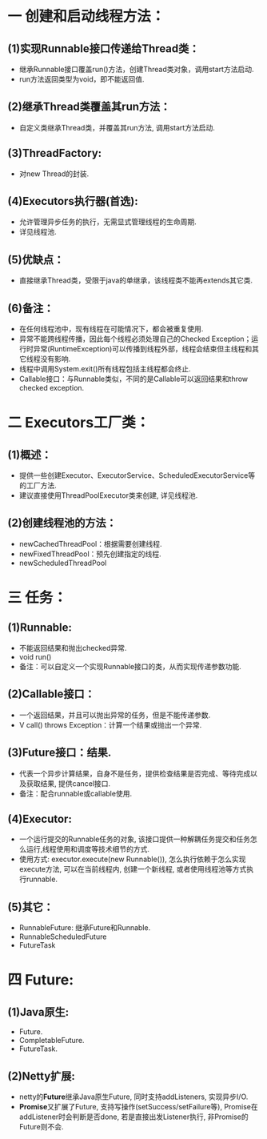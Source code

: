 # 一 创建和启动线程方法： 
## (1)实现Runnable接口传递给Thread类：
- 继承Runnable接口覆盖run()方法，创建Thread类对象，调用start方法启动.
- run方法返回类型为void，即不能返回值.

## (2)继承Thread类覆盖其run方法：
- 自定义类继承Thread类，并覆盖其run方法, 调用start方法启动.

## (3)ThreadFactory:
- 对new Thread的封装.

## (4)Executors执行器(首选):
- 允许管理异步任务的执行，无需显式管理线程的生命周期.
- 详见线程池.

## (5)优缺点：
- 直接继承Thread类，受限于java的单继承，该线程类不能再extends其它类.

## (6)备注：
- 在任何线程池中，现有线程在可能情况下，都会被重复使用.
- 异常不能跨线程传播，因此每个线程必须处理自己的Checked Exception；运行时异常(RuntimeException)可以传播到线程外部，线程会结束但主线程和其它线程没有影响.
- 线程中调用System.exit()所有线程包括主线程都会终止.
- Callable接口：与Runnable类似，不同的是Callable可以返回结果和throw checked exception.

# 二 Executors工厂类： 
## (1)概述：
- 提供一些创建Executor、ExecutorService、ScheduledExecutorService等的工厂方法.
- 建议直接使用ThreadPoolExecutor类来创建, 详见线程池.

## (2)创建线程池的方法：
- newCachedThreadPool：根据需要创建线程.
- newFixedThreadPool：预先创建指定的线程.
- newScheduledThreadPool

# 三 任务： 
## (1)Runnable:
- 不能返回结果和抛出checked异常.
- void run()
- 备注：可以自定义一个实现Runnable接口的类，从而实现传递参数功能.

## (2)Callable接口：
- 一个返回结果，并且可以抛出异常的任务，但是不能传递参数.
- V call() throws Exception：计算一个结果或抛出一个异常.

## (3)Future接口：结果.
- 代表一个异步计算结果，自身不是任务，提供检查结果是否完成、等待完成以及获取结果, 提供cancel接口.
- 备注：配合runnable或callable使用.

## (4)Executor:
- 一个运行提交的Runnable任务的对象, 该接口提供一种解耦任务提交和任务怎么运行,线程使用和调度等技术细节的方式.
- 使用方式: executor.execute(new Runnable()), 怎么执行依赖于怎么实现execute方法, 可以在当前线程内, 创建一个新线程, 或者使用线程池等方式执行runnable.

## (5)其它： 
- RunnableFuture: 继承Future和Runnable.
- RunnableScheduledFuture
- FutureTask

# 四 Future:
## (1)Java原生:
- Future.
- CompletableFuture.
- FutureTask.

## (2)Netty扩展:
- netty的**Future**继承Java原生Future, 同时支持addListeners, 实现异步I/O.
- **Promise**又扩展了Future, 支持写操作(setSuccess/setFailure等), Promise在addListener时会判断是否done, 若是直接出发Listener执行, 非Promise的Future则不会.
